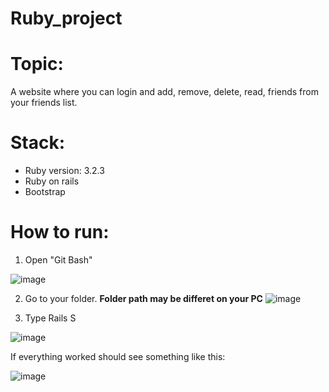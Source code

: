 
# Ruby_project

# Topic:
A website where you can login and add, remove, delete, read, friends from your friends list.

# Stack:
* Ruby version: 3.2.3
* Ruby on rails
* Bootstrap

# How to run:

1. Open "Git Bash"

![image](https://github.com/user-attachments/assets/bb7f7fe2-5eb5-4b27-961a-d03c91bc4aa0)

2. Go to your folder. **Folder path may be differet on your PC**
![image](https://github.com/user-attachments/assets/5bc53f40-defd-478f-900a-232314bb575c)

3. Type Rails S

![image](https://github.com/user-attachments/assets/d20ea88f-0787-4f9d-a67d-8c6eba60727d)

If everything worked should see something like this:

![image](https://github.com/user-attachments/assets/454a4494-ac8b-45bf-82d8-482ef0255c22)

